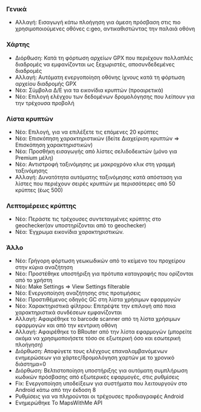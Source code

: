 ### Γενικά
- Αλλαγή: Εισαγωγή κάτω πλοήγηση για άμεση πρόσβαση στις πιο χρησιμοποιούμενες οθόνες c:geo, αντικαθιστώντας την παλαιά οθόνη

### Χάρτης
- Διόρθωση: Κατά τη φόρτωση αρχείων GPX που περιέχουν πολλαπλές διαδρομές να εμφανίζονται ως ξεχωριστές, αποσυνδεδεμένες διαδρομές
- Αλλαγή: Αυτόματη ενεργοποίηση οθόνης ίχνους κατά τη φόρτωση αρχείου διαδρομής GPX
- Νέα: Σύμβολα Δ/Ε για τα εικονίδια κρυπτών (προαιρετικά)
- Νέο: Επιλογή ελέγχου των δεδομένων δρομολόγησης που λείπουν για την τρέχουσα προβολή

### Λίστα κρυπτών
- Νέο: Επιλογή, για να επιλέξετε τις επόμενες 20 κρύπτες
- Νέα: Επισκόπηση χαρακτηριστικών (δείτε Διαχείριση κρυπτών => Επισκόπηση χαρακτηριστικών)
- Νέα: Προσθήκη εισαγωγής από λίστες σελιδοδεικτών (μόνο για Premium μέλη)
- Νέο: Αντιστροφή ταξινόμησης με μακροχρόνο κλικ στη γραμμή ταξινόμησης
- Αλλαγή: Δυνατότητα αυτόματης ταξινόμησης κατά απόσταση για λίστες που περιέχουν σειρές κρυπτών με περισσότερες από 50 κρύπτες (έως 500)

### Λεπτομέρειες κρύπτης
- Νέο: Περάστε τις τρέχουσες συντεταγμένες κρύπτης στο geochecker(αν υποστηρίζονται από το geochecker)
- Νέα: Έγχρωμα εικονίδια χαρακτηριστικών.

### Άλλο
- Νέο: Γρήγορη φόρτωση γεωκωδικών από το κείμενο του προχείρου στην κύρια αναζήτηση
- Νέο: Προστέθηκε υποστήριξη για πρότυπα καταγραφής που ορίζονται από το χρήστη
- Νέο: Make Settings => View Settings filterable
- Νέο: Ενεργοποίηση αναζήτησης στις προτιμήσεις
- Νέο: Προστιθέμενος οδηγός GC στη λίστα χρήσιμων εφαρμογών
- Νέο: Χαρακτηριστικά φίλτρου: Επιτρέψτε την επιλογή από ποια χαρακτηριστικά συνδέσεων εμφανίζονται
- Αλλαγή: Αφαιρέθηκε το barcode scanner από τη λίστα χρήσιμων εφαρμογών και από την κεντρικη οθόνη
- Αλλαγή: Αφαιρέθηκε το BRouter από την λίστα εφαρμογών (μπορείτε ακόμα να χρησιμοποιήσετε τόσο σε εξωτερική όσο και εσωτερική πλοήγηση)
- Διόρθωση: Αποφύγετε τους ελέγχους επαναλαμβανόμενων ενημερώσεων για χάρτες/δρομολόγηση χαρτών με το χρονικό διάστημα=0
- Διόρθωση: Βελτιστοποίηση υποστήριξης για αυτόματη συμπλήρωση κωδικών πρόσβασης από εξωτερικές εφαρμογές, στις ρυθμίσεις
- Fix: Ενεργοποίηση υποδείξεων για συστήματα που λειτουργούν στο Android κάτω από την έκδοση 8
- Ρυθμίσεις για να πληρούνται οι τρέχουσες προδιαγραφές Android
- Ενημερώθηκε Το MapsWithMe API

